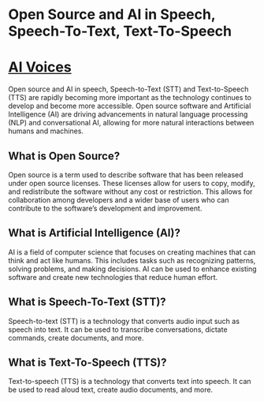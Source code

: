 # Open Source and AI in Speech, Speech-To-Text, Text-To-Speech

# <a href="https://aimodels.org/models/ai-music">AI Voices</a>

Open source and AI in speech, Speech-to-Text (STT) and Text-to-Speech (TTS) are rapidly becoming more important as the technology continues to develop and become more accessible. Open source software and Artificial Intelligence (AI) are driving advancements in natural language processing (NLP) and conversational AI, allowing for more natural interactions between humans and machines. 

## What is Open Source? 

Open source is a term used to describe software that has been released under open source licenses. These licenses allow for users to copy, modify, and redistribute the software without any cost or restriction. This allows for collaboration among developers and a wider base of users who can contribute to the software’s development and improvement.

## What is Artificial Intelligence (AI)? 

AI is a field of computer science that focuses on creating machines that can think and act like humans. This includes tasks such as recognizing patterns, solving problems, and making decisions. AI can be used to enhance existing software and create new technologies that reduce human effort. 

## What is Speech-To-Text (STT)?

Speech-to-text (STT) is a technology that converts audio input such as speech into text. It can be used to transcribe conversations, dictate commands, create documents, and more. 

## What is Text-To-Speech (TTS)?

Text-to-speech (TTS) is a technology that converts text into speech. It can be used to read aloud text, create audio documents, and more.
